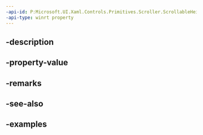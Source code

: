 ```yaml
---
-api-id: P:Microsoft.UI.Xaml.Controls.Primitives.Scroller.ScrollableHeight
-api-type: winrt property
---
```


## -description

## -property-value

## -remarks

## -see-also

## -examples

